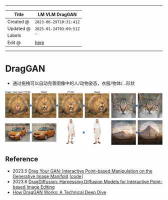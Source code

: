 -----

| Title     | LM VLM DragGAN                                        |
| --------- | ----------------------------------------------------- |
| Created @ | `2023-06-29T10:31:41Z`                                |
| Updated @ | `2025-01-24T03:09:51Z`                                |
| Labels    | \`\`                                                  |
| Edit @    | [here](https://github.com/junxnone/aiwiki/issues/429) |

-----

# DragGAN

  - 通过拖拽可以自动完善图像中的人/动物姿态，衣服/物体/...形状

![image](media/a477a32c3be4acc41156e713d3a122d60edb5a44.png)

## Reference

  - 2023.5 [Drag Your GAN: Interactive Point-based Manipulation on the
    Generative Image Manifold](https://arxiv.org/abs/2305.10973)
    \[[code](https://github.com/XingangPan/DragGAN)\]
  - 2023.6 [DragDiffusion: Harnessing Diffusion Models for Interactive
    Point-based Image Editing](https://arxiv.org/abs/2306.14435)
  - [How DragGAN Works: A Technical Deep
    Dive](https://chenliu-1996.github.io/blogs/ExplainDragGAN/main.pdf)
